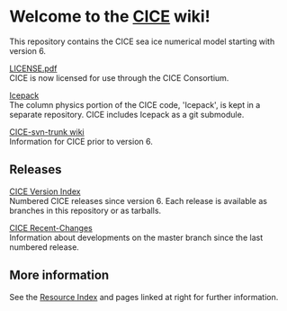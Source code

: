 # **Welcome to the [CICE](https://github.com/CICE-Consortium/CICE) wiki!**
This repository contains the CICE sea ice numerical model starting with version 6.

[LICENSE.pdf](https://github.com/CICE-Consortium/CICE/blob/master/LICENSE.pdf)    
CICE is now licensed for use through the CICE Consortium. 

[Icepack](https://github.com/CICE-Consortium/Icepack)   
The column physics portion of the CICE code, 'Icepack', is kept in a separate repository. CICE includes Icepack as a git submodule. 

[CICE-svn-trunk wiki](https://github.com/CICE-Consortium/CICE-svn-trunk/wiki)  
Information for CICE prior to version 6.

## Releases  
[CICE Version Index](https://github.com/CICE-Consortium/CICE/wiki/CICE-Version-Index)   
Numbered CICE releases since version 6.  Each release is available as branches in this repository or as tarballs.

[CICE Recent-Changes](https://github.com/CICE-Consortium/CICE/wiki/CICE-Recent-Changes)    
Information about developments on the master branch since the last numbered release.

## More information
See the [Resource Index](https://github.com/CICE-Consortium/About-Us/wiki/Resource-Index) and pages linked at right for further information.